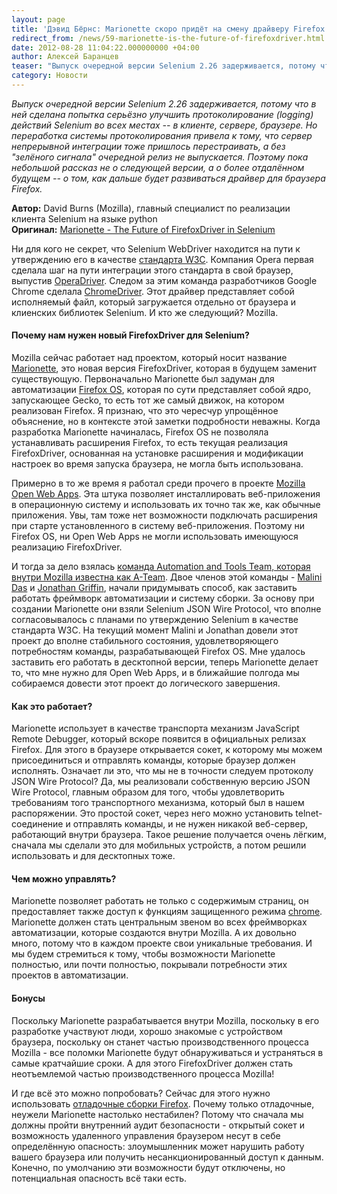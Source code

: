 ```yaml
---
layout: page
title: 'Дэвид Бёрнс: Marionette скоро придёт на смену драйверу Firefox в Selenium'
redirect_from: /news/59-marionette-is-the-future-of-firefoxdriver.html
date: 2012-08-28 11:04:22.000000000 +04:00
author: Алексей Баранцев
teaser: "Выпуск очередной версии Selenium 2.26 задерживается, потому что в ней сделана попытка серьёзно улучшить протоколирование (logging) действий Selenium во всех местах -- в клиенте, сервере, браузере. Но переработка системы протоколирования привела к тому, что сервер непрерывной интеграции тоже пришлось перестраивать, а без \"зелёного сигнала\" очередной релиз не выпускается. Поэтому пока небольшой рассказ не о следующей версии, а о более отдалённом будущем -- о том, как дальше будет развиваться драйвер для браузера Firefox."
category: Новости
---
```

<p><em>Выпуск очередной версии Selenium 2.26 задерживается, потому что в ней сделана попытка серьёзно улучшить протоколирование (logging) действий Selenium во всех местах -- в клиенте, сервере, браузере. Но переработка системы протоколирования привела к тому, что сервер непрерывной интеграции тоже пришлось перестраивать, а без "зелёного сигнала" очередной релиз не выпускается. Поэтому пока небольшой рассказ не о следующей версии, а о более отдалённом будущем -- о том, как дальше будет развиваться драйвер для браузера Firefox.</em></p>
<p><strong>Автор:</strong><span> David Burns (Mozilla), главный специалист по реализации клиента Selenium на языке python</span><br /><strong>Оригинал:</strong><span> <a href="http://www.theautomatedtester.co.uk/blog/2012/marionette-the-future-of-firefoxdriver-in-selenium.html">Marionette - The Future of FirefoxDriver in Selenium</a></span></p>
<p>Ни для кого не секрет, что Selenium WebDriver находится на пути к утверждению его в качестве <a href="http://www.w3.org/TR/webdriver/">стандарта W3C</a>. Компания Opera первая сделала шаг на пути интеграции этого стандарта в свой браузер, выпустив <a href="http://www.opera.com/developer/tools/operadriver/">OperaDriver</a>. Следом за этим команда разработчиков Google Chrome сделала <a href="http://code.google.com/p/chromedriver/">ChromeDriver</a>. Этот драйвер представляет собой исполняемый файл, который загружается отдельно от браузера и клиенских библиотек Selenium. И кто же следующий? Mozilla.</p>
<h4>Почему нам нужен новый FirefoxDriver для Selenium?</h4>
<p>Mozilla сейчас работает над проектом, который носит название <a href="https://wiki.mozilla.org/Auto-tools/Projects/Marionette">Marionette</a>, это новая версия FirefoxDriver, которая в будущем заменит существующую. Первоначально Marionette был задуман для автоматизации <a href="http://www.mozilla.org/en-US/b2g/">Firefox OS</a>, которая по сути представляет собой ядро, запускающее Gecko, то есть тот же самый движок, на котором реализован Firefox. Я признаю, что это чересчур упрощённое объяснение, но в контексте этой заметки подробности неважны. Когда разработка Marionette начиналась, Firefox OS не позволяла устанавливать расширения Firefox, то есть текущая реализация FirefoxDriver, основанная на установке расширения и модификации настроек во время запуска браузера, не могла быть использована.</p>
<p>Примерно в то же время я работал среди прочего в проекте <a href="http://www.mozilla.org/en-US/apps/">Mozilla Open Web Apps</a>. Эта штука позволяет инсталлировать веб-приложения в операционную систему и использовать их точно так же, как обычные приложения. Увы, там тоже нет возможности подключать расширения при старте установленного в систему веб-приложения. Поэтому ни Firefox OS, ни Open Web Apps не могли использовать имеющуюся реализацию FirefoxDriver.</p>
<p>И тогда за дело взялась <a href="https://wiki.mozilla.org/Auto-tools/The_Ateam">команда Automation and Tools Team, которая внутри Mozilla известна как A-Team</a>. Двое членов этой команды - <a href="https://twitter.com/malinidas">Malini Das</a> и <a href="http://jagriffin.wordpress.com/">Jonathan Griffin</a>, начали придумывать способ, как заставить работать фреймворк автоматизации и систему сборки. За основу при создании Marionette они взяли Selenium JSON Wire Protocol, что вполне согласовывалось с планами по утверждению Selenium в качестве стандарта W3C. На текущий момент Malini и Jonathan довели этот проект до вполне стабильного состояния, удовлетворяющего потребностям команды, разрабатывающей Firefox OS. Мне удалось заставить его работать в десктопной версии, теперь Marionette делает то, что мне нужно для Open Web Apps, и в ближайшие полгода мы собираемся довести этот проект до логического завершения.</p>
<h4>Как это работает?</h4>
<p>Marionette использует в качестве транспорта механизм JavaScript Remote Debugger, который вскоре появится в официальных релизах Firefox. Для этого в браузере открывается сокет, к которому мы можем присоединиться и отправлять команды, которые браузер должен исполнять. Означает ли это, что мы не в точности следуем протоколу JSON Wire Protocol? Да, мы реализовали собственную версию JSON Wire Protocol, главным образом для того, чтобы удовлетворить требованиям того транспортного механизма, который был в нашем распоряжении. Это простой сокет, через него можно установить telnet-соединение и отправлять команды, и не нужен никакой веб-сервер, работающий внутри браузера. Такое решение получается очень лёгким, сначала мы сделали это для мобильных устройств, а потом решили использовать и для десктопных тоже.</p>
<h4>Чем можно управлять?</h4>
<p>Marionette позволяет работать не только с содержимым страниц, он предоставляет также доступ к функциям защищенного режима <a href="https://developer.mozilla.org/en/Chrome">chrome</a>. Marionette должен стать центральным звеном во всех фреймворках автоматизации, которые создаются внутри Mozilla. А их довольно много, потому что в каждом проекте свои уникальные требования. И мы будем стремиться к тому, чтобы возможности Marionette полностью, или почти полностью, покрывали потребности этих проектов в автоматизации.</p>
<h4>Бонусы</h4>
<p>Поскольку Marionette разрабатывается внутри Mozilla, поскольку в его разработке участвуют люди, хорошо знакомые с устройством браузера, поскольку он станет частью производственного процесса Mozilla - все поломки Marionette будут обнаруживаться и устраняться в самые кратчайшие сроки. А для этого FirefoxDriver должен стать неотъемлемой частью производственного процесса Mozilla!</p>
<p>И где всё это можно попробовать? Сейчас для этого нужно использовать <a href="ftp://ftp.mozilla.org/pub/firefox/nightly/2012/">отладочные сборки Firefox</a>. Почему только отладочные, неужели Marionette настолько нестабилен? Потому что сначала мы должны пройти внутренний аудит безопасности - открытый сокет и возможность удаленного управления браузером несут в себе определённую опасность: злоумышленник может нарушить работу вашего браузера или получить несанкционированный доступ к данным. Конечно, по умолчанию эти возможности будут отключены, но потенциальная опасность всё таки есть.</p>
